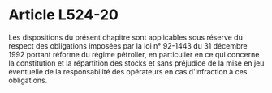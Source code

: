 # Article L524-20

Les dispositions du présent chapitre sont applicables sous réserve du respect des obligations imposées par la loi n° 92-1443 du 31 décembre 1992 portant réforme du régime pétrolier, en particulier en ce qui concerne la constitution et la répartition des stocks et sans préjudice de la mise en jeu éventuelle de la responsabilité des opérateurs en cas d'infraction à ces obligations.
